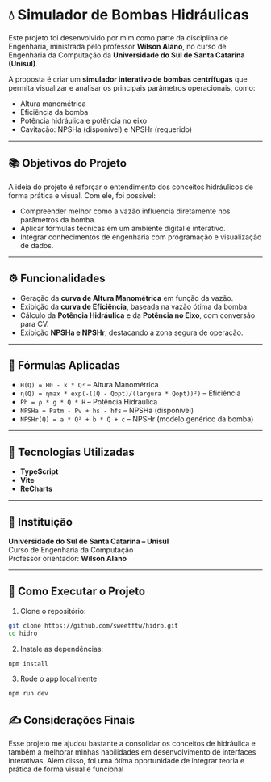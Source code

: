 # 💧 Simulador de Bombas Hidráulicas

Este projeto foi desenvolvido por mim como parte da disciplina de Engenharia, ministrada pelo professor **Wilson Alano**, no curso de Engenharia da Computação da **Universidade do Sul de Santa Catarina (Unisul)**.

A proposta é criar um **simulador interativo de bombas centrífugas** que permita visualizar e analisar os principais parâmetros operacionais, como:

- Altura manométrica
- Eficiência da bomba
- Potência hidráulica e potência no eixo
- Cavitação: NPSHa (disponível) e NPSHr (requerido)

---

## 📚 Objetivos do Projeto

A ideia do projeto é reforçar o entendimento dos conceitos hidráulicos de forma prática e visual. Com ele, foi possível:

- Compreender melhor como a vazão influencia diretamente nos parâmetros da bomba.
- Aplicar fórmulas técnicas em um ambiente digital e interativo.
- Integrar conhecimentos de engenharia com programação e visualização de dados.

---

## ⚙️ Funcionalidades

- Geração da **curva de Altura Manométrica** em função da vazão.
- Exibição da **curva de Eficiência**, baseada na vazão ótima da bomba.
- Cálculo da **Potência Hidráulica** e da **Potência no Eixo**, com conversão para CV.
- Exibição **NPSHa e NPSHr**, destacando a zona segura de operação.

---

## 🧠 Fórmulas Aplicadas

- `H(Q) = H0 - k * Q²` – Altura Manométrica
- `η(Q) = ηmax * exp(-((Q - Qopt)/(largura * Qopt))²)` – Eficiência
- `Ph = ρ * g * Q * H` – Potência Hidráulica
- `NPSHa = Patm - Pv + hs - hfs` – NPSHa (disponível)
- `NPSHr(Q) = a * Q² + b * Q + c` – NPSHr (modelo genérico da bomba)

---

## 🧰 Tecnologias Utilizadas

- **TypeScript**
- **Vite**
- **ReCharts**

---

## 🏫 Instituição

**Universidade do Sul de Santa Catarina – Unisul**  
Curso de Engenharia da Computação  
Professor orientador: **Wilson Alano**

---

## 🚀 Como Executar o Projeto

1. Clone o repositório:

```bash
git clone https://github.com/sweetftw/hidro.git
cd hidro
```
2. Instale as dependências:

```bash
npm install
```
3. Rode o app localmente
```bash
npm run dev
```

## ✍️ Considerações Finais
Esse projeto me ajudou bastante a consolidar os conceitos de hidráulica e também a melhorar minhas habilidades em desenvolvimento de interfaces interativas. Além disso, foi uma ótima oportunidade de integrar teoria e prática de forma visual e funcional
